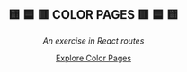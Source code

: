 <div align="center">
  
## 🟨 🟦 🟥 COLOR PAGES 🟥 🟦 🟨

*An exercise in React routes*

<a href="https://workshop28-capps.netlify.app/">Explore Color Pages</a>
</div>
